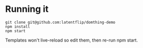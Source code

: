 # Running it

```
git clone git@github.com:latentflip/domthing-demo
npm install
npm start
```

Templates won't live-reload so edit them, then re-run npm start.
